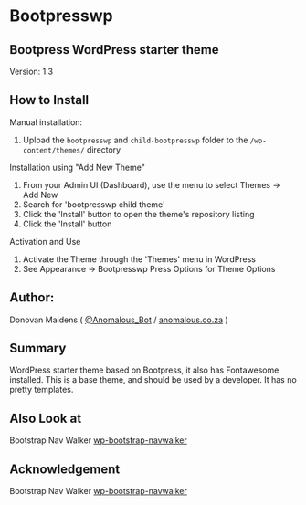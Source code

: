 Bootpresswp
=================

## Bootpress WordPress starter theme

Version: 1.3

## How to Install

Manual installation:

1. Upload the `bootpresswp` and `child-bootpresswp` folder to the `/wp-content/themes/` directory

Installation using "Add New Theme"

1. From your Admin UI (Dashboard), use the menu to select Themes -> Add New
2. Search for 'bootpresswp child theme'
3. Click the 'Install' button to open the theme's repository listing
4. Click the 'Install' button

Activation and Use

1. Activate the Theme through the 'Themes' menu in WordPress
2. See Appearance -> Bootpresswp Press Options for Theme Options

## Author:

Donovan Maidens ( [@Anomalous_Bot](http://twitter.com/Anomalous_Bot) / [anomalous.co.za](http://anomalous.co.za) )

## Summary

WordPress starter theme based on Bootpress, it also has Fontawesome installed.
This is a base theme, and should be used by a developer.
It has no pretty templates.

## Also Look at

Bootstrap Nav Walker [wp-bootstrap-navwalker](https://github.com/twittem/wp-bootstrap-navwalker)



## Acknowledgement

Bootstrap Nav Walker [wp-bootstrap-navwalker](https://github.com/twittem/wp-bootstrap-navwalker)


